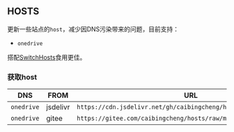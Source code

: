 ## HOSTS

更新一些站点的`host`，减少因DNS污染带来的问题，目前支持：

- `onedrive`


搭配[SwitchHosts](https://github.com/oldj/SwitchHosts)食用更佳。

### 获取host


|DNS|FROM|URL|
|---|---|---|
|`onedrive`|jsdelivr|`https://cdn.jsdelivr.net/gh/caibingcheng/hosts@main/dns/onedrive`|
|`onedrive`|gitee|`https://gitee.com/caibingcheng/hosts/raw/main/dns/onedrive`|


